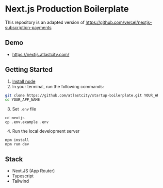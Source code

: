 # Next.js Production Boilerplate

This repository is an adapted version of https://github.com/vercel/nextjs-subscription-payments 

## Demo

- https://nextjs.atlastcity.com/

## Getting Started

1. [Install node](https://nodejs.org/en/download)
2. In your terminal, run the following commands:

```bash
git clone https://github.com/atlastcity/startup-boilerplate.git YOUR_APP_NAME
cd YOUR_APP_NAME
```
3. Set `.env` file
```
cd nextjs
cp .env.example .env
```
4. Run the local development server
```
npm install
npm run dev
```

## Stack

- Next.JS (App Router)
- Typescript
- Tailwind
